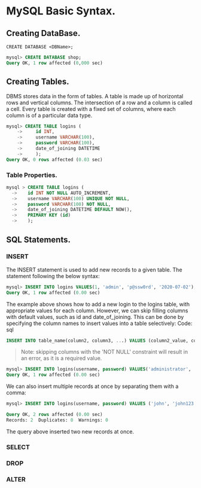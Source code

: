 # MySQL Basic Syntax.
## Creating DataBase.
`CREATE DATABASE <DBName>;`

```sql
mysql> CREATE DATABASE shop;
Query OK, 1 row affected (0,000 sec)
```

## Creating Tables.
DBMS stores data in the form of tables. A table is made up of horizontal rows and vertical columns. The intersection of a row and a column is called a cell. Every table is created with a fixed set of columns, where each column is of a particular data type.
```sql
mysql> CREATE TABLE logins (
    ->     id INT,
    ->     username VARCHAR(100),
    ->     password VARCHAR(100),
    ->     date_of_joining DATETIME
    ->     );
Query OK, 0 rows affected (0.03 sec)
```
### Table Properties.
```sql
mysql > CREATE TABLE logins (
  ->    id INT NOT NULL AUTO_INCREMENT,
  ->    username VARCHAR(100) UNIQUE NOT NULL,
  ->    password VARCHAR(100) NOT NULL,
  ->    date_of_joining DATETIME DEFAULT NOW(),
  ->    PRIMARY KEY (id)
  ->    );
```

## SQL Statements.
### INSERT
The INSERT statement is used to add new records to a given table. The statement following the below syntax:<br />
```sql
mysql> INSERT INTO logins VALUES(1, 'admin', 'p@ssw0rd', '2020-07-02');
Query OK, 1 row affected (0.00 sec)
```

The example above shows how to add a new login to the logins table, with appropriate values for each column. However, we can skip filling columns with default values, such as id and date_of_joining. This can be done by specifying the column names to insert values into a table selectively:
Code: sql
```sql
INSERT INTO table_name(column2, column3, ...) VALUES (column2_value, column3_value, ...);
```

> Note: skipping columns with the 'NOT NULL' constraint will result in an error, as it is a required value.

```sql
mysql> INSERT INTO logins(username, password) VALUES('administrator', 'adm1n_p@ss');
Query OK, 1 row affected (0.00 sec)
```

We can also insert multiple records at once by separating them with a comma:
```sql
mysql> INSERT INTO logins(username, password) VALUES ('john', 'john123!'), ('tom', 'tom123!');

Query OK, 2 rows affected (0.00 sec)
Records: 2  Duplicates: 0  Warnings: 0
```
The query above inserted two new records at once.





### SELECT
### DROP
### ALTER
